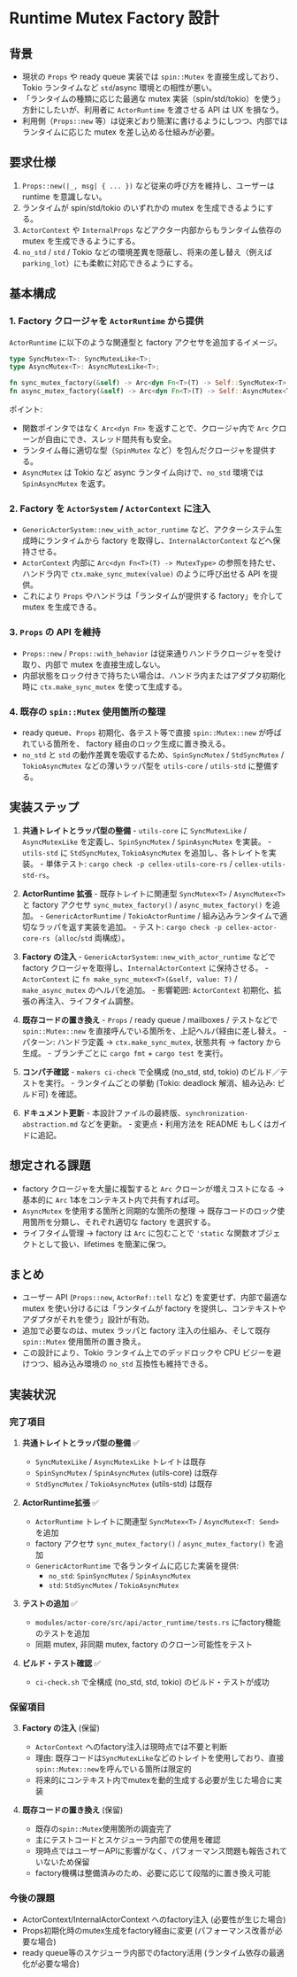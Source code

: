 # Runtime Mutex Factory 設計

## 背景

- 現状の `Props` や ready queue 実装では `spin::Mutex` を直接生成しており、Tokio ランタイムなど `std`/async 環境との相性が悪い。
- 「ランタイムの種類に応じた最適な mutex 実装（spin/std/tokio）を使う」方針にしたいが、利用者に `ActorRuntime` を渡させる API は UX を損なう。
- 利用側（`Props::new` 等）は従来どおり簡潔に書けるようにしつつ、内部ではランタイムに応じた mutex を差し込める仕組みが必要。

## 要求仕様

1. `Props::new(|_, msg| { ... })` など従来の呼び方を維持し、ユーザーは runtime を意識しない。
2. ランタイムが spin/std/tokio のいずれかの mutex を生成できるようにする。
3. `ActorContext` や `InternalProps` などアクター内部からもランタイム依存の mutex を生成できるようにする。
4. `no_std` / `std` / Tokio などの環境差異を隠蔽し、将来の差し替え（例えば `parking_lot`）にも柔軟に対応できるようにする。

## 基本構成

### 1. Factory クロージャを `ActorRuntime` から提供

`ActorRuntime` に以下のような関連型と factory アクセサを追加するイメージ。

```rust
type SyncMutex<T>: SyncMutexLike<T>;
type AsyncMutex<T>: AsyncMutexLike<T>;

fn sync_mutex_factory(&self) -> Arc<dyn Fn<T>(T) -> Self::SyncMutex<T> + Send + Sync>;
fn async_mutex_factory(&self) -> Arc<dyn Fn<T>(T) -> Self::AsyncMutex<T> + Send + Sync>;
```

ポイント:
- 関数ポインタではなく `Arc<dyn Fn>` を返すことで、クロージャ内で `Arc` クローンが自由にでき、スレッド間共有も安全。
- ランタイム毎に適切な型（`SpinMutex` など）を包んだクロージャを提供する。
- `AsyncMutex` は Tokio など async ランタイム向けで、`no_std` 環境では `SpinAsyncMutex` を返す。

### 2. Factory を `ActorSystem` / `ActorContext` に注入

- `GenericActorSystem::new_with_actor_runtime` など、アクターシステム生成時にランタイムから factory を取得し、`InternalActorContext` などへ保持させる。
- `ActorContext` 内部に `Arc<dyn Fn<T>(T) -> MutexType>` の参照を持たせ、ハンドラ内で `ctx.make_sync_mutex(value)` のように呼び出せる API を提供。
- これにより `Props` やハンドラは「ランタイムが提供する factory」を介して mutex を生成できる。

### 3. `Props` の API を維持

- `Props::new` / `Props::with_behavior` は従来通りハンドラクロージャを受け取り、内部で mutex を直接生成しない。
- 内部状態をロック付きで持ちたい場合は、ハンドラ内またはアダプタ初期化時に `ctx.make_sync_mutex` を使って生成する。

### 4. 既存の `spin::Mutex` 使用箇所の整理

- ready queue、`Props` 初期化、各テスト等で直接 `spin::Mutex::new` が呼ばれている箇所を、 factory 経由のロック生成に置き換える。
- `no_std` と `std` の動作差異を吸収するため、`SpinSyncMutex` / `StdSyncMutex` / `TokioAsyncMutex` などの薄いラッパ型を `utils-core` / `utils-std` に整備する。

## 実装ステップ

1. **共通トレイトとラッパ型の整備**     - `utils-core` に `SyncMutexLike` / `AsyncMutexLike` を定義し、`SpinSyncMutex` / `SpinAsyncMutex` を実装。     - `utils-std` に `StdSyncMutex`, `TokioAsyncMutex` を追加し、各トレイトを実装。     - 単体テスト: `cargo check -p cellex-utils-core-rs` / `cellex-utils-std-rs`。

2. **ActorRuntime 拡張**     - 既存トレイトに関連型 `SyncMutex<T>` / `AsyncMutex<T>` と factory アクセサ `sync_mutex_factory()` / `async_mutex_factory()` を追加。     - `GenericActorRuntime` / `TokioActorRuntime` / 組み込みランタイムで適切なラッパを返す実装を追加。     - テスト: `cargo check -p cellex-actor-core-rs`（`alloc`/`std` 両構成）。

3. **Factory の注入**     - `GenericActorSystem::new_with_actor_runtime` などで factory クロージャを取得し、`InternalActorContext` に保持させる。     - `ActorContext` に `fn make_sync_mutex<T>(&self, value: T)` / `make_async_mutex` のヘルパを追加。     - 影響範囲: `ActorContext` 初期化、拡張の再注入、ライフタイム調整。

4. **既存コードの置き換え**     - `Props` / ready queue / mailboxes / テストなどで `spin::Mutex::new` を直接呼んでいる箇所を、上記ヘルパ経由に差し替え。     - パターン: ハンドラ定義 → `ctx.make_sync_mutex`, 状態共有 → factory から生成。     - ブランチごとに `cargo fmt` + `cargo test` を実行。

5. **コンパチ確認**     - `makers ci-check` で全構成 (no_std, std, tokio) のビルド／テストを実行。     - ランタイムごとの挙動 (Tokio: deadlock 解消、組み込み: ビルド可) を確認。

6. **ドキュメント更新**     - 本設計ファイルの最終版、`synchronization-abstraction.md` などを更新。     - 変更点・利用方法を README もしくはガイドに追記。

## 想定される課題

- factory クロージャを大量に複製すると `Arc` クローンが増えコストになる → 基本的に `Arc` 1本をコンテキスト内で共有すれば可。
- `AsyncMutex` を使用する箇所と同期的な箇所の整理 → 既存コードのロック使用箇所を分類し、それぞれ適切な factory を選択する。
- ライフタイム管理 → factory は `Arc` に包むことで `'static` な関数オブジェクトとして扱い、lifetimes を簡潔に保つ。

## まとめ

- ユーザー API (`Props::new`, `ActorRef::tell` など) を変更せず、内部で最適な mutex を使い分けるには「ランタイムが factory を提供し、コンテキストやアダプタがそれを使う」設計が有効。
- 追加で必要なのは、mutex ラッパと factory 注入の仕組み、そして既存 `spin::Mutex` 使用箇所の置き換え。
- この設計により、Tokio ランタイム上でのデッドロックや CPU ビジーを避けつつ、組み込み環境の `no_std` 互換性も維持できる。

## 実装状況

### 完了項目

1. **共通トレイトとラッパ型の整備** ✅
   - `SyncMutexLike` / `AsyncMutexLike` トレイトは既存
   - `SpinSyncMutex` / `SpinAsyncMutex` (utils-core) は既存
   - `StdSyncMutex` / `TokioAsyncMutex` (utils-std) は既存

2. **ActorRuntime拡張** ✅
   - `ActorRuntime` トレイトに関連型 `SyncMutex<T>` / `AsyncMutex<T: Send>` を追加
   - factory アクセサ `sync_mutex_factory()` / `async_mutex_factory()` を追加
   - `GenericActorRuntime` で各ランタイムに応じた実装を提供:
     - `no_std`: `SpinSyncMutex` / `SpinAsyncMutex`
     - `std`: `StdSyncMutex` / `TokioAsyncMutex`

3. **テストの追加** ✅
   - `modules/actor-core/src/api/actor_runtime/tests.rs` にfactory機能のテストを追加
   - 同期 mutex, 非同期 mutex, factory のクローン可能性をテスト

4. **ビルド・テスト確認** ✅
   - `ci-check.sh` で全構成 (no_std, std, tokio) のビルド・テストが成功

### 保留項目

3. **Factory の注入** (保留)
   - `ActorContext` へのfactory注入は現時点では不要と判断
   - 理由: 既存コードは`SyncMutexLike`などのトレイトを使用しており、直接`spin::Mutex::new`を呼んでいる箇所は限定的
   - 将来的にコンテキスト内でmutexを動的生成する必要が生じた場合に実装

4. **既存コードの置き換え** (保留)
   - 既存の`spin::Mutex`使用箇所の調査完了
   - 主にテストコードとスケジューラ内部での使用を確認
   - 現時点ではユーザーAPIに影響がなく、パフォーマンス問題も報告されていないため保留
   - factory機構は整備済みのため、必要に応じて段階的に置き換え可能

### 今後の課題

- ActorContext/InternalActorContext へのfactory注入 (必要性が生じた場合)
- Props初期化時のmutex生成をfactory経由に変更 (パフォーマンス改善が必要な場合)
- ready queue等のスケジューラ内部でのfactory活用 (ランタイム依存の最適化が必要な場合)
